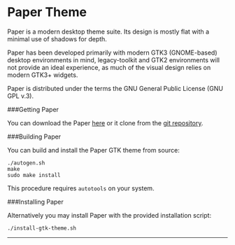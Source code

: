 Paper Theme
===========

Paper is a modern desktop theme suite. Its design is mostly flat with a minimal use of shadows for depth.

Paper has been developed primarily with modern GTK3 (GNOME-based) desktop environments in mind, legacy-toolkit and GTK2 environments will not provide an ideal experience, as much of the visual design relies on modern GTK3+ widgets.

Paper is distributed under the terms the GNU General Public License (GNU GPL v.3).

###Getting Paper

You can download the Paper [here](http://snwh.org/paper) or it clone from the [git repository](https://github.com/snwh/paper-gtk-theme).

###Building Paper

You can build and install the Paper GTK theme from source:

    ./autogen.sh
    make
    sudo make install

This procedure requires ```autotools``` on your system.

###Installing Paper

Alternatively you may install Paper with the provided installation script:

    ./install-gtk-theme.sh

-----------